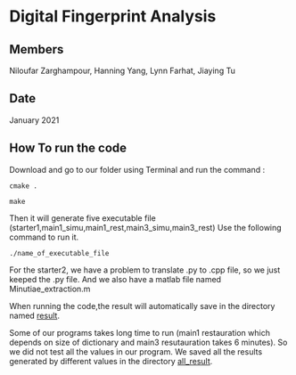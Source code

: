 
# Digital Fingerprint Analysis


## Members
Niloufar Zarghampour,
	  Hanning Yang,
	  Lynn Farhat, 
	  Jiaying Tu

## Date
January 2021

## How To run the code
Download and go to our folder using Terminal and run the command :
```
cmake . 
```
```
make
```
Then it will generate five executable file (starter1,main1_simu,main1_rest,main3_simu,main3_rest)
Use the following command to run it.
```
./name_of_executable_file
```

For the starter2, we have a problem to translate .py to .cpp file, so we just keeped the .py file. And we also have a matlab file named Minutiae_extraction.m

When running the code,the result will automatically save in the directory named [result](result).

Some of our programs takes long time to run (main1 restauration which depends on size of dictionary and main3 resutauration takes 6 minutes). So we did not test all the values in our program. We saved all the results generated by different values in the directory [all_result](all_result).
